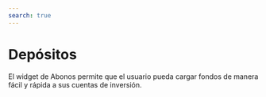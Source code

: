 ```yaml
---
search: true
---
```


# Depósitos

El widget de Abonos permite que el usuario pueda cargar fondos de manera fácil y rápida a sus cuentas de inversión.

<iframe id="widgetFrame" src="https://widgets-es.modyo.com/inversiones/depositos" width="100%"  frameBorder="0"  style="visibility:hidden;overflow:auto;margin-top:20px;"/>

| Funcionalidad | Descripción |
|-----|-----|
| Abonar | Permite abonar fondos a una cuenta de inversión utilizando botones de pago de diferentes instituciones bancarias. | 

<script>

  export default {
    mounted() {

      function setIframeHeightCO(id, ht) {
          var ifrm = document.getElementById(id);
          if(ifrm) {
            ifrm.style.visibility = 'hidden';
            // some IE versions need a bit added or scrollbar appears
            ifrm.style.height = ht + 4 + "px";
            ifrm.style.visibility = 'visible';
          }
      }


      // iframed document sends its height using postMessage
      function handleDocHeightMsg(e) {
          // check origin
          if ( e.origin === 'https://widgets-es.modyo.com' ) {
              // parse data
              var data = JSON.parse( e.data );

              console.log('data:', data)
              // check data object
              if ( data['docHeight'] ) {
                  setIframeHeightCO( 'widgetFrame', data['docHeight'] );
              } else {
                  setIframeHeightCO( 'widgetFrame', 700 );
              }
          }
      }

      // assign message handler
      if ( window.addEventListener ) {
          window.addEventListener('message', handleDocHeightMsg, false);
      }
    }
  }

</script>
